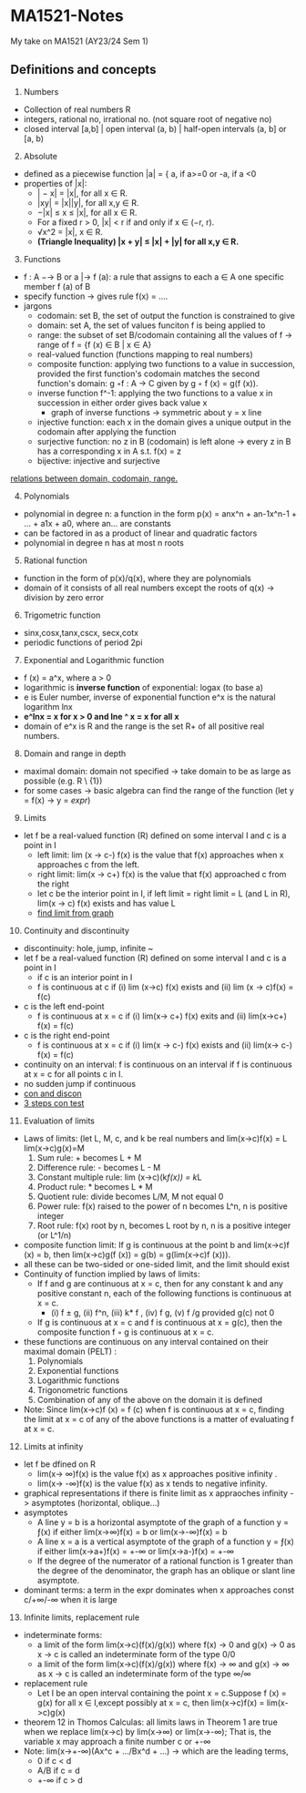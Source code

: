 # MA1521-Notes
My take on MA1521 (AY23/24 Sem 1)

## Definitions and concepts

1. Numbers
- Collection of real numbers R
- integers, rational no, irrational no. (not square root of negative no)
- closed interval [a,b] | open interval (a, b) | half-open intervals (a, b] or [a, b)

2. Absolute
- defined as a piecewise function |a| = { a, if a>=0 or -a, if a <0
- properties of |x|:
  - | − x| = |x|, for all x ∈ R.
  - |xy| = |x||y|, for all x,y ∈ R.
  - −|x| ≤ x ≤ |x|, for all x ∈ R.
  - For a fixed r > 0, |x| < r if and only if x ∈ (−r, r).
  - √x^2 = |x|, x ∈ R.
  - **(Triangle Inequality) |x + y| ≤ |x| + |y| for all x,y ∈ R.**
 
3. Functions
- f : A −→ B or a |→ f (a): a rule that assigns to each a ∈ A one specific member f (a) of B
- specify function -> gives rule f(x) = ....
- jargons
  - codomain: set B, the set of output the function is constrained to give 
  - domain: set A, the set of values funciton f is being applied to 
  - range: the subset of set B/codomain containing all the values of f -> range of f = {f (x) ∈ B | x ∈ A}
  - real-valued function (functions mapping to real numbers)
  - composite function: applying two functions to a value in succession, provided the first function's codomain matches the second function's domain:
g ◦f : A → C given by g ◦ f (x) = g(f (x)).
  - inverse function f^-1: applying the two functions to a value x in succession in either order gives back value x
    - graph of inverse functions -> symmetric about y = x line 
  - injective function: each x in the domain gives a unique output in the codomain after applying the function
  - surjective function: no z in B (codomain) is left alone -> every z in B has a corresponding x in A s.t. f(x) = z
  - bijective: injective and surjective

[relations between domain, codomain, range.](https://en.wikipedia.org/wiki/Codomain#/media/File:Codomain2.SVG)

4. Polynomials
- polynomial in degree n: a function in the form p(x) = anx^n + an-1x^n-1 + ... + a1x + a0, where an... are constants
- can be factored in as a product of linear and quadratic factors
- polynomial in degree n has at most n roots

5. Rational function
- function in the form of p(x)/q(x), where they are polynomials
- domain of it consists of all real numbers except the roots of q(x) -> division by zero error

6. Trigometric function
- sinx,cosx,tanx,cscx, secx,cotx
- periodic functions of period 2pi

7. Exponential and Logarithmic function
- f (x) = a^x, where a > 0
- logarithmic is **inverse function** of exponential: logax (to base a)
- e is Euler number, inverse of exponential function e^x is the natural logarithm lnx
- **e^lnx = x for x > 0 and lne ^ x = x for all x**
- domain of e^x is R and the range is the set R+ of all positive real numbers.

8. Domain and range in depth
- maximal domain: domain not specified -> take domain to be as large as possible (e.g. R \ {1})
- for some cases -> basic algebra can find the range of the function (let y = f(x) -> y = _expr_)

9. Limits
- let f be a real-valued function (R) defined on some interval I and c is a point in I
  - left limit: lim (x -> c-) f(x) is the value that f(x) approaches when x approaches c from the left.
  - right limit: lim(x -> c+) f(x) is the value that f(x) approached c from the right
  - let c be the interior point in I, if left limit = right limit = L (and L in R), lim(x -> c) f(x) exists and has value L
  - [find limit from graph](https://www.youtube.com/watch?v=7Q2HwTHcxA0)

10. Continuity and discontinuity
- discontinuity: hole, jump, infinite ~
- let f be a real-valued function (R) defined on some interval I and c is a point in I
  - if c is an interior point in I
  - f is continuous at c if (i) lim (x->c) f(x) exists and (ii) lim (x -> c)f(x) = f(c)
- c is the left end-point
  - f is continuous at x = c if (i) lim(x-> c+) f(x) exits and (ii) lim(x->c+) f(x) = f(c)
- c is the right end-point
  - f is continuous at x = c if (i) lim(x -> c-) f(x) exists and (ii) lim(x-> c-) f(x) = f(c)
- continuity on an interval: f is continuous on an interval if f is continuous at x = c for all points c in I.
- no sudden jump if continuous
- [con and discon](https://www.youtube.com/watch?v=joewRl1CTL8)
- [3 steps con test](https://www.youtube.com/watch?v=WT7oxiiFYt8)

11. Evaluation of limits 
- Laws of limits: (let L, M, c, and k be real numbers and lim(x->c)f(x) = L lim(x->c)g(x)=M
  1. Sum rule: + becomes L + M 
  2. Difference rule: - becomes L - M 
  3. Constant multiple rule: lim (x->c)(k*f(x)) = k*L
  4. Product rule: * becomes L * M 
  5. Quotient rule: divide becomes L/M, M not equal 0 
  6. Power rule: f(x) raised to the power of n becomes L^n, n is positive integer 
  7. Root rule: f(x) root by n, becomes L root by n, n is a positive integer (or L^1/n)
- composite function limit: If g is continuous at the point b and lim(x→c)f (x) = b, then lim(x→c)g(f (x)) = g(b) = g(lim(x→c)f (x))).
- all these can be two-sided or one-sided limit, and the limit should exist
- Continuity of function implied by laws of limits:
  - If f and g are continuous at x = c, then for any constant k and any positive constant n, each of the following functions is continuous at x = c.
    - (i) f ± g, (ii) f^n, (iii) k* f , (iv) f g, (v) f /g provided g(c) not 0
  - If g is continuous at x = c and f is continuous at x = g(c), then the composite function f ◦ g is continuous at x = c.
- these functions are continuous on any interval contained on their maximal domain (PELT) :
  1. Polynomials
  2. Exponential functions
  3. Logarithmic functions
  4. Trigonometric functions
  5. Combination of any of the above on the domain it is defined
- Note: Since lim(x→c)f (x) = f (c) when f is continuous at x = c, finding the limit at x = c of any of the above functions is a matter of evaluating f at x = c.

12. Limits at infinity
- let f be dfined on R
   - lim(x-> ∞)f(x) is the value f(x) as x approaches positive infinity .
   - lim(x-> -∞)f(x) is the value f(x) as x tends to negative infinity.
- graphical representations if there is finite limit as x appraoches infinity -> asymptotes (horizontal, oblique...)
- asymptotes
  - A line y = b is a horizontal asymptote of the graph of a function y = ƒ(x) if either lim(x->∞)f(x) = b or lim(x->-∞)f(x) = b
  - A line x = a is a vertical asymptote of the graph of a function y = ƒ(x) if either lim(x->a+)f(x) = +-∞ or lim(x->a-)f(x) = +-∞
  - If the degree of the numerator of a rational function is 1 greater than the degree of the denominator, the graph has an oblique or slant line asymptote.
- dominant terms: a term in the expr dominates when x approaches const c/+∞/-∞ when it is large 

13. Infinite limits, replacement rule
- indeterminate forms:
  - a limit of the form lim(x->c)(f(x)/g(x)) where f(x) -> 0 and g(x) -> 0 as x -> c is called an indeterminate form of the type 0/0
  - a limit of the form lim(x->c)(f(x)/g(x)) where f(x) -> ∞ and g(x) -> ∞ as x -> c is called an indeterminate form of the type ∞/∞
- replacement rule
  - Let I be an open interval containing the point x = c.Suppose f (x) = g(x) for all x ∈ I,except possibly at x = c, then lim(x->c)f(x) = lim(x->c)g(x)
- theorem 12 in Thomos Calculas: all limits laws in Theorem 1 are true when we replace lim(x->c) by lim(x->∞) or lim(x->-∞); That is, the variable x may approach a finite number c or +-∞
- Note: lim(x->+-∞)(Ax^c + .../Bx^d + ...) -> which are the leading terms,
  - 0 if c < d
  - A/B if c = d
  - +-∞ if c > d 
